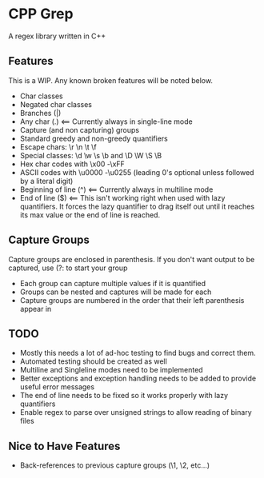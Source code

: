 # CPP Grep

A regex library written in C++


## Features

This is a WIP. Any known broken features will be noted below.

- Char classes
- Negated char classes
- Branches (|)
- Any char (.) <== Currently always in single-line mode
- Capture (and non capturing) groups
- Standard greedy and non-greedy quantifiers
- Escape chars: \r \n \t \f
- Special classes: \d \w \s \b and \D \W \S \B
- Hex char codes with \x00 -\xFF
- ASCII codes with \u0000 -\u0255 (leading 0's optional unless followed by a literal digit)
- Beginning of line (^)	<== Currently always in multiline mode
- End of line ($) 		<== This isn't working right when used with lazy quantifiers. It forces the lazy quantifier to drag itself out until it reaches its max value or the end of line is reached.


## Capture Groups

Capture groups are enclosed in parenthesis. If you don't want output to be captured, use (?: to start your group

- Each group can capture multiple values if it is quantified
- Groups can be nested and captures will be made for each
- Capture groups are numbered in the order that their left parenthesis appear in


## TODO

- Mostly this needs a lot of ad-hoc testing to find bugs and correct them. 
- Automated testing should be created as well
- Multiline and Singleline modes need to be implemented
- Better exceptions and exception handling needs to be added to provide useful error messages
- The end of line needs to be fixed so it works properly with lazy quantifiers
- Enable regex to parse over unsigned strings to allow reading of binary files


## Nice to Have Features
- Back-references to previous capture groups (\1, \2, etc...)
